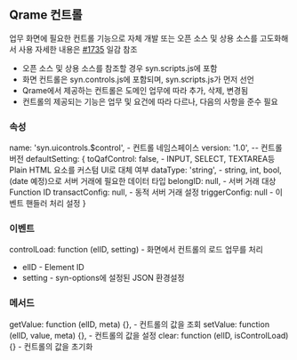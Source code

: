 ﻿## Qrame 컨트롤
업무 화면에 필요한 컨트롤 기능으로 자체 개발 또는 오픈 소스 및 상용 소스를 고도화해서 사용
자세한 내용은 [#1735](http://redmine.handstack.kr/redmine/issues/1735) 일감 참조

* 오픈 소스 및 상용 소스를 참조할 경우 syn.scripts.js에 포함
* 화면 컨트롤은 syn.controls.js에 포함되며, syn.scripts.js가 먼저 선언
* Qrame에서 제공하는 컨트롤은 도메인 업무에 따라 추가, 삭제, 변경됨
* 컨트롤의 제공되는 기능은 업무 및 요건에 따라 다르나, 다음의 사항을 준수 필요

### 속성
name: 'syn.uicontrols.$control', - 컨트롤 네임스페이스
version: '1.0', -- 컨트롤 버전
defaultSetting: {
	toQafControl: false, - INPUT, SELECT, TEXTAREA등 Plain HTML 요소를 커스텀 UI로 대체 여부
	dataType: 'string', - string, int, bool, (date 예정)으로 서버 거래에 필요한 데이터 타입
	belongID: null, - 서버 거래 대상 Function ID
	transactConfig: null, - 동적 서버 거래 설정
	triggerConfig: null - 이벤트 핸들러 처리 설정
}

### 이벤트
controlLoad: function (elID, setting) - 화면에서 컨트롤의 로드 업무를 처리
* elID - Element ID
* setting - syn-options에 설정된 JSON 환경설정

### 메서드
getValue: function (elID, meta) {}, - 컨트롤의 값을 조회
setValue: function (elID, value, meta) {}, - 컨트롤의 값을 설정
clear: function (elID, isControlLoad) {} - 컨트롤의 값을 초기화